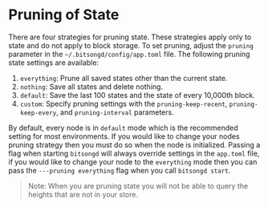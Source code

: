 # Pruning of State

There are four strategies for pruning state. These strategies apply only to state and do not apply to block storage. To set pruning, adjust the `pruning` parameter in the `~/.bitsongd/config/app.toml` file. The following pruning state settings are available:

1. `everything`: Prune all saved states other than the current state.
2. `nothing`: Save all states and delete nothing.
3. `default`: Save the last 100 states and the state of every 10,000th block.
4. `custom`: Specify pruning settings with the `pruning-keep-recent`, `pruning-keep-every`, and `pruning-interval` parameters.

By default, every node is in `default` mode which is the recommended setting for most environments. If you would like to change your nodes pruning strategy then you must do so when the node is initialized. Passing a flag when starting `bitsongd` will always override settings in the `app.toml` file, if you would like to change your node to the `everything` mode then you can pass the `---pruning everything` flag when you call `bitsongd start`.

> Note: When you are pruning state you will not be able to query the heights that are not in your store.
